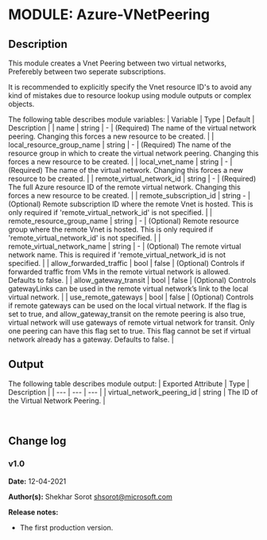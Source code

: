 # MODULE: Azure-VNetPeering

## Description

This module creates a Vnet Peering between two virtual networks, Preferebly between two seperate subscriptions.

It is recommended to explicitly specify the Vnet resource ID's to avoid any kind of mistakes due to resource lookup using module outputs or complex objects.

The following table describes module variables:
| Variable | Type | Default | Description |
| name | string | - | (Required) The name of the virtual network peering. Changing this forces a new resource to be created. |
| local_resource_group_name | string | - | (Required) The name of the resource group in which to create the virtual network peering. Changing this forces a new resource to be created. | 
| local_vnet_name | string | - | (Required) The name of the virtual network. Changing this forces a new resource to be created. | 
| remote_virtual_network_id | string | - |  (Required) The full Azure resource ID of the remote virtual network. Changing this forces a new resource to be created. | 
| remote_subscription_id | string - | (Optional) Remote subscription ID where the remote Vnet is hosted. This is only required if 'remote_virtual_network_id' is not specified. |
| remote_resource_group_name | string | - | (Optional) Remote resource group where the remote Vnet is hosted. This is only required if 'remote_virtual_network_id' is not specified. | 
| remote_virtual_network_name | string | - | (Optional) The remote virtual network name. This is required if 'remote_virtual_network_id is not specified. | 
| allow_forwarded_traffic | bool | false | (Optional) Controls if forwarded traffic from VMs in the remote virtual network is allowed. Defaults to false. | 
| allow_gateway_transit | bool | false | (Optional) Controls gatewayLinks can be used in the remote virtual network’s link to the local virtual network. | 
| use_remote_gateways | bool | false | (Optional) Controls if remote gateways can be used on the local virtual network. If the flag is set to true, and allow_gateway_transit on the remote peering is also true, virtual network will use gateways of remote virtual network for transit. Only one peering can have this flag set to true. This flag cannot be set if virtual network already has a gateway. Defaults to false. | 


## Output

The following table describes module output:
| Exported Attribute | Type | Description |
| --- | --- | --- |
| virtual_network_peering_id | string | The ID of the Virtual Network Peering. |




<br>

## Change log

### v1.0

**Date:** 12-04-2021

**Author(s):** Shekhar Sorot <shsorot@microsoft.com>

**Release notes:**
- The first production version.
